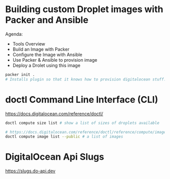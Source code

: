 # Building custom Droplet images with Packer and Ansible

Agenda:

- Tools Overview
- Build an Image with Packer
- Configure the Image with Ansible
- Use Packer & Ansible to provision image
- Deploy a Drolet using this image

```sh
packer init .
# Installs plugin so that it knows how to provision digitalocean stuff.


```

# doctl Command Line Interface (CLI)

https://docs.digitalocean.com/reference/doctl/

```sh
doctl compute size list # show a list of sizes of droplets available

# https://docs.digitalocean.com/reference/doctl/reference/compute/image/list
doctl compute image list --public # a list of images
```

# DigitalOcean Api Slugs

https://slugs.do-api.dev
